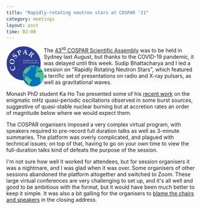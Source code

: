 ```yaml
---
title: "Rapidly-rotating neutron stars at COSPAR '21"
category: meetings
layout: post
time: 02:00
---
```

<!-- header generated from blosxom format post; make_header.pl 23.1.2022 -->
<p>
<img src="/images/logo-cospar.png" width="100" align="left">
The <a href="https://cospar2021.org">43<sup>rd</sup> COSPAR Scientific
Assembly</a> was to be held in Sydney last August, but thanks to the 
COVID-19 pandemic, it was delayed until this week. Sudip Bhattacharya and
I led a session on "Rapidly Rotating Neutron Stars", which featured a terrific
set of presentations on radio and X-ray pulsars, as well as gravitational
waves.
</p>
<p>Monash PhD student Ka Ho Tse presented some of his 
<a href="/~dgallow/cgi-bin/blosxom.cgi/postgrads/mhz_qpos.html">recent work</a>
on the enigmatic mHz quasi-periodic oscillations observed in some burst
sources, suggestive of quasi-stable nuclear burning but at accretion rates an 
order of magnitude below where we would expect them.
</p>
<p>The COSPAR organisers imposed a very complex virtual program, with speakers
required to pre-record full duration talks as well as 3-minute summaries. 
The platform was overly complicated, and plagued with technical issues; 
on top of that, having to go on your own time to view the full-duration talks
kind of defeats the purpose of the session.
</p>
<p>I'm not sure how well it worked for attendees, but for session organisers
it was a nightmare, and I was glad when it was over. Some organisers of 
other sessions abandoned the platform altogether and switched to Zoom.
These large virtual conferences are very challenging to set up, and it's all
well and good to be ambitious with the format, but it would have been much
better to keep it simple.
It was also a bit galling for the organisers to 
<a href="https://www.youtube.com/watch?t=131&v=6vYBsfOsfy4&feature=youtu.be">blame the chairs and speakers</a> in the closing address.
</p>
